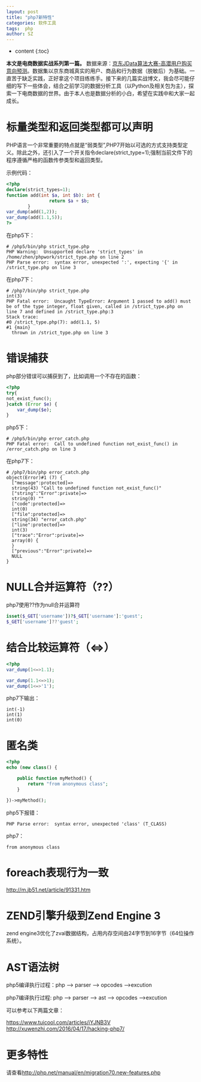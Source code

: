 ```yaml
---
layout: post
title: "php7新特性"
categories: 软件工具
tags:  php  
author: SZ
---
```


* content
{:toc}

**本文是电商数据实战系列第一篇。**
数据来源：[京东JData算法大赛-高潜用户购买意向预测](http://www.datafountain.cn/#/competitions/247/intro/)。数据集以京东商城真实的用户、商品和行为数据（脱敏后）为基础。一直苦于缺乏实践，正好拿这个项目练练手。接下来的几篇实战博文，我会尽可能仔细的写下一些体会，结合之前学习的数据分析工具（以Python及相关包为主），探索一下电商数据的世界。由于本人也是数据分析的小白，希望在实践中和大家一起成长。




# 标量类型和返回类型都可以声明

PHP语言一个非常重要的特点就是“弱类型”,PHP7开始以可选的方式支持类型定义。除此之外，还引入了一个开关指令declare(strict_type=1);强制当前文件下的程序遵循严格的函数传参类型和返回类型。

示例代码：
``` php
<?php
declare(strict_types=1);
function add(int $a, int $b): int {
                return $a + $b;
        }
var_dump(add(1,2));
var_dump(add(1.1,5));
?>
```
在php5下：
```shell
# /php5/bin/php strict_type.php
PHP Warning:  Unsupported declare 'strict_types' in /home/zhen/phpwork/strict_type.php on line 2
PHP Parse error:  syntax error, unexpected ':', expecting '{' in /strict_type.php on line 3
```
在php7下：
```shell
# /php7/bin/php strict_type.php
int(3)
PHP Fatal error:  Uncaught TypeError: Argument 1 passed to add() must be of the type integer, float given, called in /strict_type.php on line 7 and defined in /strict_type.php:3
Stack trace:
#0 /strict_type.php(7): add(1.1, 5)
#1 {main}
  thrown in /strict_type.php on line 3
```

# 错误捕获
php部分错误可以捕获到了，比如调用一个不存在的函数：
```php
<?php
try{
not_exist_func();
}catch (Error $e) {
    var_dump($e);
}
```
php5下：
```shell
# /php5/bin/php error_catch.php
PHP Fatal error:  Call to undefined function not_exist_func() in /error_catch.php on line 3
```
在php7下：
```shell
# /php7/bin/php error_catch.php
object(Error)#1 (7) {
  ["message":protected]=>
  string(43) "Call to undefined function not_exist_func()"
  ["string":"Error":private]=>
  string(0) ""
  ["code":protected]=>
  int(0)
  ["file":protected]=>
  string(34) "error_catch.php"
  ["line":protected]=>
  int(3)
  ["trace":"Error":private]=>
  array(0) {
  }
  ["previous":"Error":private]=>
  NULL
}
```

# NULL合并运算符（??）
php7使用??作为null合并运算符
```php
isset($_GET['username'])?$_GET['username']:'guest';
$_GET['username']??'guest';
```


# 结合比较运算符（<=>）

```php
<?php
var_dump(1<=>1.1);

var_dump(1.1<=>1);
var_dump(1<=>'1');
```
php7下输出：
```shell
int(-1)
int(1)
int(0)
```

# 匿名类
```php
<?php
echo (new class() {

    public function myMethod() {
        return "from anonymous class";
    }

})->myMethod();
```
php5下报错：
```shell
PHP Parse error:  syntax error, unexpected 'class' (T_CLASS)
```

php7：
```shell
from anonymous class
```
# foreach表现行为一致

<http://m.jb51.net/article/91331.htm>

# ZEND引擎升级到Zend Engine 3
zend engine3优化了zval数据结构，占用内存空间由24字节到16字节（64位操作系统）。

# AST语法树

php5编译执行过程：php --> parser --> opcodes -->excution

php7编译执行过程: php --> parser -->  ast --> opcodes -->excution

可以参考以下两篇文章：

<https://www.tuicool.com/articles/iYJNB3V>
<http://xuwenzhi.com/2016/04/17/hacking-php7/>

# 更多特性

请查看<http://php.net/manual/en/migration70.new-features.php>